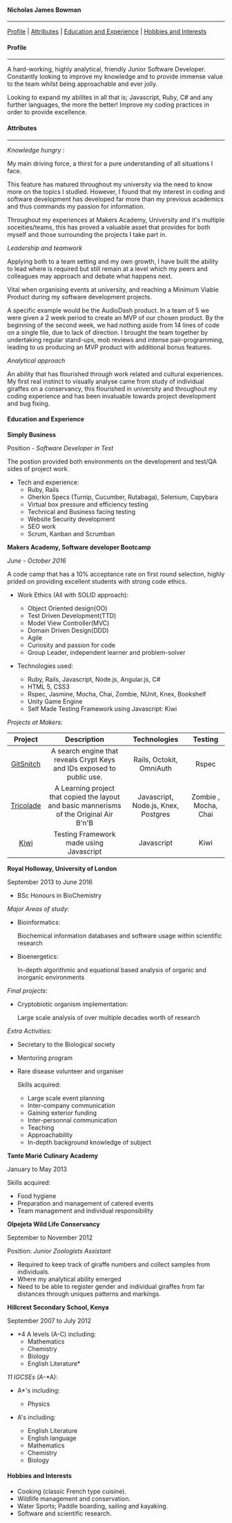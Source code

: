 #### Nicholas James Bowman
---
[Profile](#profile) | [Attributes](#attributes) | [Education and Experience](#experience) | [Hobbies and Interests](#interests)

#### <a name="profile">Profile</a>
---

A hard-working, highly analytical, friendly Junior Software Developer. Constantly looking to improve my knowledge and to provide immense value to the team whilst being approachable and ever jolly.

Looking to expand my abilites in all that is; Javascript, Ruby, C# and any further languages, the more the better! Improve my coding practices in order to provide excellence.

#### <a name="attributes">Attributes</a>
---
*Knowledge hungry* :

My main driving force, a thirst for a pure understanding of all situations I face.

This feature has matured throughout my university via the need to know more on the topics I studied. However, I found that my interest in coding and software development has developed far more than my previous academics and thus commands my passion for information.

Throughout my experiences at Makers Academy, University and it's multiple soceities/teams, this has proved a valuable asset that provides for both myself and those surrounding the projects I take part in.

*Leadership and teamwork*

Applying both to a team setting and my own growth, I have built the ability to lead where is required but still remain at a level which my peers and colleagues may approach and debate what happens next.

Vital when organising events at university, and reaching a Minimum Viable Product during my software development projects. 

A specific example would be the AudioDash product. In a team of 5 we were given a 2 week period to create an MVP of our chosen product.
By the beginning of the second week, we had nothing aside from 14 lines of code on a single file, due to lack of direction. I brought the team together by undertaking regular stand-ups, mob reviews and intense pair-programming, leading to us producing an MVP product with additional bonus features.

*Analytical approach*

An ability that has flourished through work related and cultural experiences. My first real instinct to visually analyse came from study of individual giraffes on a conservancy, this flourished in university and throughout my coding experience and has been invaluable towards project development and bug fixing.

#### <a name="experience">Education and Experience</a>

**Simply Business**

Position - *Software Developer in Test*

The postion provided both environments on the development and test/QA sides of project work. 

- Tech and experience:
    - Ruby, Rails
    - Gherkin Specs (Turnip, Cucumber, Rutabaga), Selenium, Capybara
    - Virtual box pressure and efficiency testing
    - Technical and Business facing testing
    - Website Security development
    - SEO work
    - Scrum, Kanban and Scrumban
    
    
**Makers Academy, Software developer Bootcamp**

*June - October 2016*

A code camp that has a 10% acceptance rate on first round selection, highly prided on providing excellent students with strong code ethics.

- Work Ethics (All with SOLID approach):
    - Object Oriented design(OO)
    - Test Driven Development(TTD)
    - Model View Controller(MVC)
    - Domain Driven Design(DDD)
    - Agile
    - Curiosity and passion for code
    - Group Leader, independent learner and problem-solver

- Technologies used:
    - Ruby, Rails, Javascript, Node.js, Angular.js, C#
    - HTML 5, CSS3
    - Rspec, Jasmine, Mocha, Chai, Zombie, NUnit, Knex, Bookshelf
    - Unity Game Engine
    - Self Made Testing Framework using Javascript: Kiwi

*Projects at Makers*:

|  Project      | Description          | Technologies| Testing |
| :-------------:|:-------------:|:-----:|:--:|
| [GitSnitch](https://github.com/NJBow/gitsnitch)     | A search engine that reveals Crypt Keys and IDs exposed to public use. | Rails, Octokit, OmniAuth | Rspec |
| [Tricolade](https://github.com/NJBow/Tricolade-Makers-BnB)     | A Learning project that copied the layout and basic mannerisms of the Original Air B'n'B | Javascript, Node.js, Knex, Postgres |Zombie , Mocha, Chai|
|[Kiwi](https://github.com/NJBow/yelp)|Testing Framework made using Javascript|Javascript|Kiwi|


**Royal Holloway, University of London**

September 2013 to June 2016

- BSc Honours in BioChemistry

*Major Areas of study*:

- Bioinformatics:

    Biochemical information databases and software usage within scientific research

- Bioenergetics:

    In-depth algorithmic and equational based analysis of organic and inorganic environments

*Final projects*:

- Cryptobiotic organism implementation:

    Large scale analysis of over multiple decades worth of research


*Extra Activities*:

- Secretary to the Biological society
- Mentoring program
- Rare disease volunteer and organiser

     Skills acquired:

    - Large scale event planning
    - Inter-company communication
    - Gaining exterior funding
    - Inter-personnal communication
    - Teaching
    - Approachability
    - In-depth background knowledge of subject

**Tante Marié Culinary Academy**

January to May 2013

Skills acquired:
- Food hygiene
- Preparation and management of catered events
- Team management and individual responsibility

**Olpejeta Wild Life Conservancy**

September to November 2012

Position: *Junior Zoologists Assistant*

- Required to keep track of giraffe numbers and collect samples from individuals.
- Where my analytical ability emerged
- Need to be able to register gender and individual giraffes from far distances through uniques patterns and markings.

**Hillcrest Secondary School, Kenya**

September 2007 to July 2012

- *4 A levels (A-C) including:  
    - Mathematics
    - Chemistry
    - Biology
    - English Literature*


*11 IGCSEs (*A**-*A):
 
 - A*'s including:
    - Physics

 - A's including:
   - English Literature
   - English language
   - Mathematics
   - Chemistry
   - Biology
   
#### <a name="interests">Hobbies and Interests</a>
- Cooking (classic French type cuisine).
- Wildlife management and conservation.
- Water Sports; Paddle boarding, sailing and kayaking. 
- Software and scientific research.

   
   
